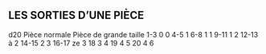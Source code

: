 ## LES SORTIES D’UNE PIÈCE


d20 Pièce normale Pièce de grande taille
1-3 0 0
4-5 1
6-8 1 1
9-11 1 2
12-13 à 2
14-15 2 3
16-17 ze 3
18 3 4
19 4 5
20 4 6

